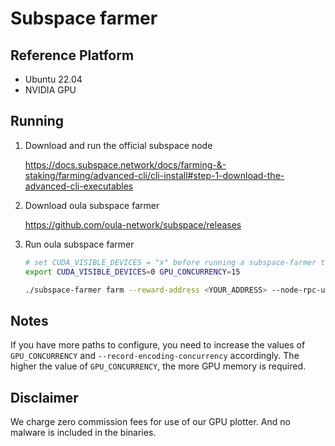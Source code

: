 # Subspace farmer

## Reference Platform
- Ubuntu 22.04
- NVIDIA GPU

## Running

1. Download and run the official subspace node

   https://docs.subspace.network/docs/farming-&-staking/farming/advanced-cli/cli-install#step-1-download-the-advanced-cli-executables
3. Download oula subspace farmer
   
    https://github.com/oula-network/subspace/releases

4. Run oula subspace farmer

    ```sh
    # set CUDA_VISIBLE_DEVICES = "x" before running a subspace-farmer to designate a single GPU to a subspace-farmer.
    export CUDA_VISIBLE_DEVICES=0 GPU_CONCURRENCY=15
    
    ./subspace-farmer farm --reward-address <YOUR_ADDRESS> --node-rpc-url <YOUR_NODE> --record-encoding-concurrency=32 path=/data01,size=7T path=/data02,size=7T
    ```

## Notes
If you have more paths to configure, you need to increase the values of `GPU_CONCURRENCY` and `--record-encoding-concurrency` accordingly.
The higher the value of `GPU_CONCURRENCY`, the more GPU memory is required.

## Disclaimer
We charge zero commission fees for use of our GPU plotter. And no malware is included in the binaries.
